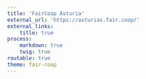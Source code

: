 ```yaml
---
title: 'FairCoop Asturia'
external_url: 'https://asturias.fair.coop/'
external_links:
    title: true
process:
    markdown: true
    twig: true
routable: true
theme: fair-coop
---
```


